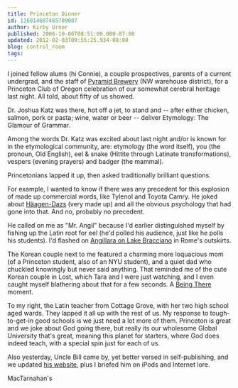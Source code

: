 ```yaml
---
title: Princeton Dinner
id: 116014687465709087
author: Kirby Urner
published: 2006-10-06T08:51:00.000-07:00
updated: 2012-02-03T09:55:25.934-08:00
blog: control_room
tags: 
---
```


I joined fellow alums (hi Connie), a couple prospectives, parents of a current undergrad, and the staff of [Pyramid Brewery](http://www.macsbeer.com/) (NW warehouse district), for a Princeton Club of Oregon celebration of our somewhat cerebral heritage last night. All told, about fifty of us showed.

Dr. Joshua Katz was there, hot off a jet, to stand and -- after either chicken, salmon, pork or pasta; wine, water or beer -- deliver Etymology: The Glamour of Grammar.

Among the words Dr. Katz was excited about last night and/or is known for in the etymological community, are: etymology (the word itself), you (the pronoun, Old English), eel & snake (Hittite through Latinate transformations), vespers (evening prayers) and badger (the mammal).

[](https://blogger.googleusercontent.com/img/b/R29vZ2xl/AVvXsEjE6NcL0Trl6BAasnhMBCr_p_hVJYc67v-p6rRkOXIRJsQiZ1lGPoo9qoyqWJnfqyK44xICbgRTYCtRVxb_vG2WIMYW3gAI5JwNJKNjjIZgw3ld9Fe0Cjrm0Yv9F_RozTtTJRBz/s1600-h/badger.jpg) Princetonians lapped it up, then asked traditionally brilliant questions.

For example, I wanted to know if there was any precedent for this explosion of made up commercial words, like Tylenol and Toyota Camry. He joked about [Häagen-Dazs](http://www.haagen-dazs.com/) (very made up) and all the obvious psychology that had gone into that. And no, probably no precedent.

He called on me as "Mr. Angil" because I'd earlier distinguished myself by fishing up the Latin root for eel (he'd polled his audience, just like he polls his students). I'd flashed on [Angillara on Lake Bracciano](http://travel.webshots.com/album/552113301giWWDN) in Rome's outskirts.

The Korean couple next to me featured a charming more loquacious mom (of a Princeton student, also of an NYU student), and a quiet dad who chuckled knowingly but never said anything. That reminded me of the cute Korean couple in Lost, which Tara and I were just watching, and I even caught myself blathering about that for a few seconds. A [Being There](http://mybizmo.blogspot.com/2006/01/being-there-movie-review.html) moment.

To my right, the Latin teacher from Cottage Grove, with her two high school aged wards. They lapped it all up with the rest of us. My response to tough-to-get-in good schools is we just need a lot more of them. Princeton is great and we joke about God going there, but really its our wholesome Global University that's great, meaning this planet for starters, where God does indeed teach, with a special spin just for each of us.

Also yesterday, Uncle Bill came by, yet better versed in self-publishing, and we updated [his website](http://www.beneaththesurface.info/), plus I briefed him on iPods and Internet lore.

[](http://photos1.blogger.com/blogger/1134/545/1600/pyramid.jpg)MacTarnahan's